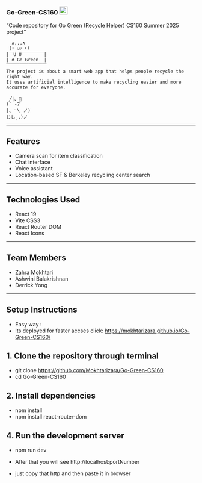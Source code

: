 ### Go-Green-CS160 <img src="https://slackmojis.com/emojis/26042-recycle/image/1680406223/recycle.gif" width="22"/>
“Code repository for Go Green (Recycle Helper) CS160 Summer 2025 project”

<div align="left">

```
  ∧,,,∧
 (• ⩊ •)
|￣U U￣￣￣￣￣|
| # Go Green  |
￣￣￣￣￣￣￣￣￣
The project is about a smart web app that helps people recycle the right way.
It uses artificial intelligence to make recycling easier and more accurate for everyone.

 ╱|、🌱
(` -7
|、⁻〵 ノ)
じしˍ,)ノ
```
</div>

-------------------------------------------
## Features
- Camera scan for item classification
- Chat interface
- Voice assistant
- Location-based SF & Berkeley recycling center search
-------------------------------------------
##  Technologies Used
- React 19
- Vite CSS3
- React Router DOM
- React Icons
-------------------------------------------
## Team Members
- Zahra Mokhtari 
- Ashwini Balakrishnan 
- Derrick Yong
-------------------------------------------
## Setup Instructions
- Easy way :
- Its deployed for faster accses click: https://mokhtarizara.github.io/Go-Green-CS160/

## 1. Clone the repository through terminal

- git clone https://github.com/Mokhtarizara/Go-Green-CS160
- cd Go-Green-CS160

## 2. Install dependencies
- npm install
- npm install react-router-dom  

## 4. Run the development server
- npm run dev

- After that you will see http://localhost:portNumber
- just copy that http and then paste it in browser 
